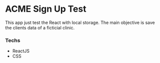# ACME Sign Up Test

This app just test the React with local storage. The main objective is save the clients data of a ficticial clinic.

### Techs

- ReactJS
- CSS